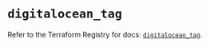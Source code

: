 # `digitalocean_tag`

Refer to the Terraform Registry for docs: [`digitalocean_tag`](https://registry.terraform.io/providers/digitalocean/digitalocean/2.58.0/docs/resources/tag).
